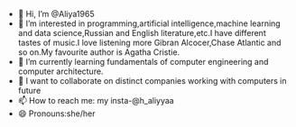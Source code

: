 - 👋 Hi, I’m @Aliya1965
- 👀 I’m interested in programming,artificial intelligence,machine learning and data science,Russian and English literature,etc.I have different tastes of music.I love listening more Gibran Alcocer,Chase Atlantic and so on.My favourite author is Agatha Cristie.
- 🌱 I’m currently learning fundamentals of computer engineering and computer architecture. 
- 💞️ I want to collaborate on distinct companies working with computers in future
- 📫 How to reach me: my insta-@h_aliyyaa
- 😄 Pronouns:she/her
<!---
Aliya1965/Aliya1965 is a ✨ special ✨ repository because its `README.md` (this file) appears on your GitHub profile.
You can click the Preview link to take a look at your changes.
--->
